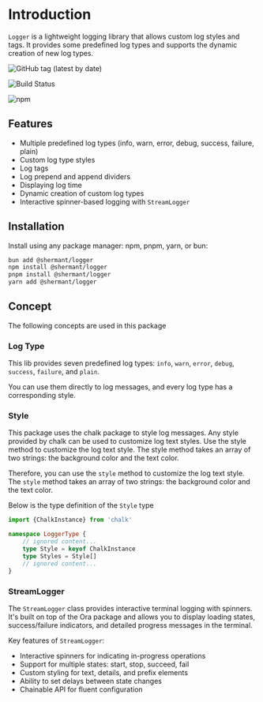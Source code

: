 # Introduction

`Logger` is a lightweight logging library that allows custom log styles and tags. It provides some predefined log types
and supports the dynamic creation of new log types.

![GitHub tag (latest by date)](https://img.shields.io/github/v/tag/ShermanTsang/Logger-TypeScript?label=version)

![Build Status](https://github.com/ShermanTsang/Logger-TypeScript/actions/workflows/npm-publish.yml/badge.svg)

![npm](https://img.shields.io/npm/dt/@shermant/logger)

## Features

- Multiple predefined log types (info, warn, error, debug, success, failure, plain)
- Custom log type styles
- Log tags
- Log prepend and append dividers
- Displaying log time
- Dynamic creation of custom log types
- Interactive spinner-based logging with `StreamLogger`

## Installation

Install using any package manager: npm, pnpm, yarn, or bun:

```bash
bun add @shermant/logger
npm install @shermant/logger
pnpm install @shermant/logger
yarn add @shermant/logger
```

## Concept

The following concepts are used in this package

### Log Type

This lib provides seven predefined log types: `info`, `warn`, `error`, `debug`, `success`, `failure`, and `plain`.

You can use them directly to log messages, and every log type has a corresponding style.

### Style

This package uses the chalk package to style log messages. Any style provided by chalk can be used to customize log
text styles. Use the style method to customize the log text style. The style method takes an array of two strings:
the background color and the text color.

Therefore, you can use the `style` method to customize the log text style. The `style` method takes an array of two
strings: the background color and the text color.

Below is the type definition of the `Style` type

```typescript
import {ChalkInstance} from 'chalk'

namespace LoggerType {
    // ignored content...
    type Style = keyof ChalkInstance
    type Styles = Style[]
    // ignored content...
}
```

### StreamLogger

The `StreamLogger` class provides interactive terminal logging with spinners. It's built on top of the Ora package and
allows you to display loading states, success/failure indicators, and detailed progress messages in the terminal.

Key features of `StreamLogger`:

- Interactive spinners for indicating in-progress operations
- Support for multiple states: start, stop, succeed, fail
- Custom styling for text, details, and prefix elements
- Ability to set delays between state changes
- Chainable API for fluent configuration
